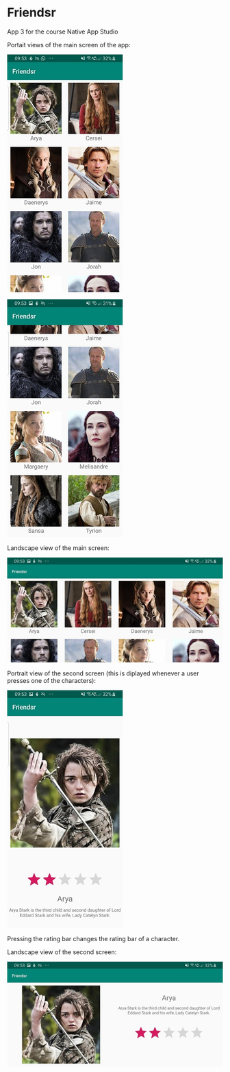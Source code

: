 # Friendsr
App 3 for the course Native App Studio

Portait views of the main screen of the app:

![alt text](https://github.com/meikesara/Friendsr/blob/master/doc/Screenshot_20190222-095310_Friendsr.jpg)

![alt text](https://github.com/meikesara/Friendsr/blob/master/doc/Screenshot_20190222-095354_Friendsr.jpg)

Landscape view of the main screen:

![alt text](https://github.com/meikesara/Friendsr/blob/master/doc/Screenshot_20190222-095326_Friendsr.jpg)

Portrait view of the second screen (this is diplayed whenever a user presses one of the characters):

![alt text](https://github.com/meikesara/Friendsr/blob/master/doc/Screenshot_20190222-095317_Friendsr.jpg)

Pressing the rating bar changes the rating bar of a character.

Landscape view of the second screen: 

![alt text](https://github.com/meikesara/Friendsr/blob/master/doc/Screenshot_20190222-095333_Friendsr.jpg)

